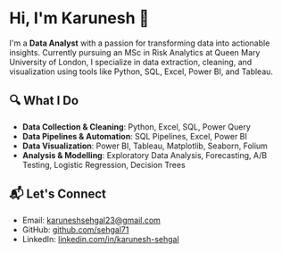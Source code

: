 # Hi, I'm Karunesh 👋

I'm a **Data Analyst** with a passion for transforming data into actionable insights. Currently pursuing an MSc in Risk Analytics at Queen Mary University of London, I specialize in data extraction, cleaning, and visualization using tools like Python, SQL, Excel, Power BI, and Tableau.

## 🔍 What I Do

- **Data Collection & Cleaning**: Python, Excel, SQL, Power Query
- **Data Pipelines & Automation**: SQL Pipelines, Excel, Power BI
- **Data Visualization**: Power BI, Tableau, Matplotlib, Seaborn, Folium
- **Analysis & Modelling**: Exploratory Data Analysis, Forecasting, A/B Testing, Logistic Regression, Decision Trees


## 📬 Let's Connect

- Email: [karuneshsehgal23@gmail.com](mailto:karuneshsehgal23@gmail.com)
- GitHub: [github.com/sehgal71](https://github.com/sehgal71)
- LinkedIn: [linkedin.com/in/karunesh-sehgal](https://www.linkedin.com/in/karunesh-sehgal)

 

<!--
**sehgal71/sehgal71** is a ✨ _special_ ✨ repository because its `README.md` (this file) appears on your GitHub profile.

Here are some ideas to get you started:

- 🔭 I’m currently working on ...
- 🌱 I’m currently learning ...
- 👯 I’m looking to collaborate on ...
- 🤔 I’m looking for help with ...
- 💬 Ask me about ...
- 📫 How to reach me: ...
- 😄 Pronouns: ...
- ⚡ Fun fact: ...
-->
